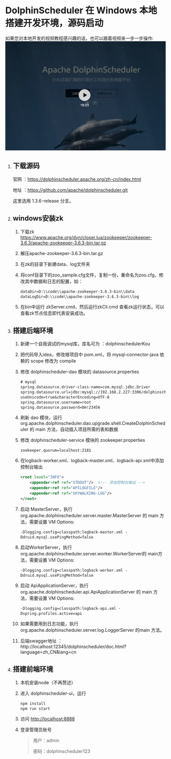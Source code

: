 # DolphinScheduler 在 Windows 本地搭建开发环境，源码启动

如果您对本地开发的视频教程感兴趣的话，也可以跟着视频来一步一步操作:
[![ DolphinScheduler 本地开发搭建 ](/img/build_dev_video.png)](https://www.bilibili.com/video/BV1hf4y1b7sX)

1. ## 下载源码

   官网 ：https://dolphinscheduler.apache.org/zh-cn/index.html

   地址 ：https://github.com/apache/dolphinscheduler.git

   这里选用 1.3.6-release 分支。

2. ## windows安装zk

   1. 下载zk  https://www.apache.org/dyn/closer.lua/zookeeper/zookeeper-3.6.3/apache-zookeeper-3.6.3-bin.tar.gz

   2. 解压apache-zookeeper-3.6.3-bin.tar.gz 

   3. 在zk的目录下新建data、log文件夹

   4. 将conf目录下的zoo_sample.cfg文件，复制一份，重命名为zoo.cfg，修改其中数据和日志的配置，如：

      ~~~properties
      dataDir=D:\\code\\apache-zookeeper-3.6.3-bin\\data
      dataLogDir=D:\\code\\apache-zookeeper-3.6.3-bin\\log
      ~~~

   5. 在bin中运行 zkServer.cmd，然后运行zkCli.cmd 查看zk运行状态，可以查看zk节点信息即代表安装成功。

3. ## 搭建后端环境

   1. 新建一个自我调试的mysql库，库名可为 ：dolphinschedulerKou

   2. 把代码导入idea，修改根项目中 pom.xml，将 mysql-connector-java 依赖的 scope 修改为 compile

   3. 修改 dolphinscheduler-dao 模块的 datasource.properties

      ~~~properties
      # mysql
      spring.datasource.driver-class-name=com.mysql.jdbc.Driver
      spring.datasource.url=jdbc:mysql://192.168.2.227:3306/dolphinschedulerKou?useUnicode=true&characterEncoding=UTF-8
      spring.datasource.username=root
      spring.datasource.password=Dm!23456
      ~~~

   4. 刷新 dao 模块，运行 org.apache.dolphinscheduler.dao.upgrade.shell.CreateDolphinScheduler 的 main 方法，自动插入项目所需的表和数据

   5. 修改 dolphinscheduler-service 模块的 zookeeper.properties

      ~~~properties
      zookeeper.quorum=localhost:2181
      ~~~

   6. 在logback-worker.xml、logback-master.xml、logback-api.xml中添加控制台输出

      ~~~xml
      <root level="INFO">
          <appender-ref ref="STDOUT"/>  <!-- 添加控制台输出 -->
          <appender-ref ref="APILOGFILE"/>
          <appender-ref ref="SKYWALKING-LOG"/>
      </root>
      ~~~

      

   7. 启动 MasterServer，执行 org.apache.dolphinscheduler.server.master.MasterServer 的 main 方法，需要设置 VM Options:

      ~~~
      -Dlogging.config=classpath:logback-master.xml -Ddruid.mysql.usePingMethod=false
      ~~~

   8. 启动WorkerServer，执行org.apache.dolphinscheduler.server.worker.WorkerServer的 main方法，需要设置 VM Options:

      ~~~
      -Dlogging.config=classpath:logback-worker.xml -Ddruid.mysql.usePingMethod=false
      ~~~

   9. 启动 ApiApplicationServer，执行 org.apache.dolphinscheduler.api.ApiApplicationServer 的 main 方法，需要设置 VM Options:

      ~~~
      -Dlogging.config=classpath:logback-api.xml -Dspring.profiles.active=api
      ~~~

   10. 如果需要用到日志功能，执行 org.apache.dolphinscheduler.server.log.LoggerServer 的main 方法。

   11. 后端swagger地址 ：http://localhost:12345/dolphinscheduler/doc.html?language=zh_CN&lang=cn

4. ## 搭建前端环境

   1. 本机安装node（不再赘述）

   2. 进入 dolphinscheduler-ui，运行

      ~~~shell
      npm install
      npm run start
      ~~~

   3. 访问 [http://localhost:8888](http://localhost:8888/)

   4. 登录管理员账号

      > 用户：admin    
      >
      > 密码：dolphinscheduler123

